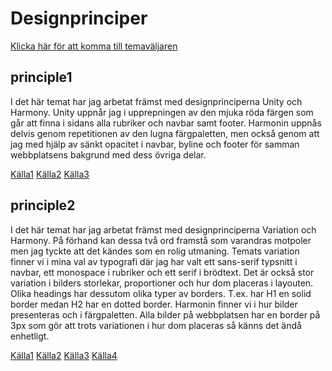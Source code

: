 <h1>Designprinciper</h1>

<a href="http://www.student.bth.se/~frai17/dbwebb-kurser/design/me/anax-flat/htdocs/theme-selector">Klicka här för att komma till temaväljaren</a>

<h2>principle1</h2>

<p>I det här temat har jag arbetat främst med designprinciperna Unity och Harmony. Unity uppnår jag i upprepningen av den mjuka röda färgen som går att finna i sidans alla rubriker och navbar samt footer. Harmonin uppnås delvis genom repetitionen av den lugna färgpaletten, men också genom att jag med hjälp av sänkt opacitet i navbar, byline och footer för samman webbplatsens bakgrund med dess övriga delar.</p>

<a href="https://www.canva.com/learn/design-elements-principles/">Källa1</a> <a href="https://www.inlink.se/blogg/designprinciper-for-anvandarvanlig-webbplats">Källa2</a> <a href="https://graf1x.com/solid-design-principles/">Källa3</a>

<h2>principle2</h2>

<p>I det här temat har jag arbetat främst med designprinciperna Variation och Harmony. På förhand kan dessa två ord framstå som varandras motpoler men jag tyckte att det kändes som en rolig utmaning. Temats variation finner vi i mina val av typografi där jag har valt ett sans-serif typsnitt i navbar, ett monospace i rubriker och ett serif i brödtext. Det är också stor variation i bilders storlekar, proportioner och hur dom placeras i layouten. Olika headings har dessutom olika typer av borders. T.ex. har H1 en solid border medan H2 har en dotted border. Harmonin finner vi i hur bilder presenteras och i färgpaletten. Alla bilder på webbplatsen har en border på 3px som gör att trots variationen i hur dom placeras så känns det ändå enhetligt. </p>

<a href="https://www.canva.com/learn/design-elements-principles/">Källa1</a> <a href="https://www.inlink.se/blogg/designprinciper-for-anvandarvanlig-webbplats">Källa2</a> <a href="https://graf1x.com/solid-design-principles/">Källa3</a> <a href="http://flyeschool.com/content/elements-artdesign-and-principles-designorganization">Källa4</a>

